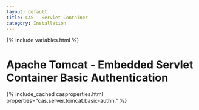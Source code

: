 ```yaml
---
layout: default
title: CAS - Servlet Container
category: Installation
---
```

{% include variables.html %}

# Apache Tomcat - Embedded Servlet Container Basic Authentication

{% include_cached casproperties.html properties="cas.server.tomcat.basic-authn." %}
